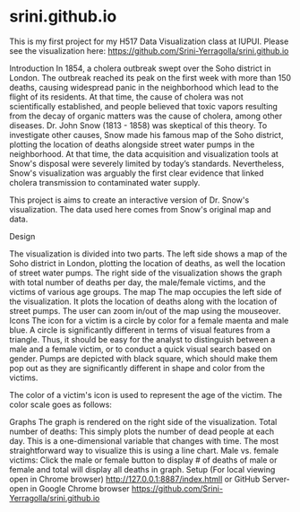 # srini.github.io
This is my first project for my H517 Data Visualization class at IUPUI. 
Please see the visualization here: https://github.com/Srini-Yerragolla/srini.github.io

Introduction
In 1854, a cholera outbreak swept over the Soho district in London. The outbreak reached its peak on the first week with more than 150 deaths, causing widespread panic in the neighborhood which lead to the flight of its residents. At that time, the cause of cholera was not scientifically established, and people believed that toxic vapors resulting from the decay of organic matters was the cause of cholera, among other diseases. Dr. John Snow (1813 - 1858) was skeptical of this theory. To investigate other causes, Snow made his famous map of the Soho district, plotting the location of deaths alongside street water pumps in the neighborhood. At that time, the data acquisition and visualization tools at Snow's disposal were severely limited by today’s standards. Nevertheless, Snow's visualization was arguably the first clear evidence that linked cholera transmission to contaminated water supply.

This project is aims to create an interactive version of Dr. Snow's visualization. The data used here comes from Snow's original map and data.

Design

The visualization is divided into two parts. The left side shows a map of the Soho district in London, plotting the location of deaths, as well the location of street water pumps. The right side of the visualization shows the graph with total number of deaths per day, the male/female victims, and the victims of various age groups. 
The map
The map occupies the left side of the visualization. It plots the location of deaths along with the location of street pumps. The user can zoom in/out of the map using the mouseover.
Icons
The icon for a victim is a circle by color for a female maenta and male blue. A circle is significantly different in terms of visual features from a triangle. Thus, it should be easy for the analyst to distinguish between a male and a female victim, or to conduct a quick visual search based on gender. Pumps are depicted with black square, which should make them pop out as they are significantly different in shape and color from the victims.

The color of a victim's icon is used to represent the age of the victim. The color scale goes as follows:
 
Graphs
The graph is rendered on the right side of the visualization.
Total number of deaths: This simply plots the number of dead people at each day. This is a one-dimensional variable that changes with time. The most straightforward way to visualize this is using a line chart.
Male vs. female victims: Click the male or female button to display # of deaths of male or female and total will display all deaths in graph.
Setup (For local viewing open in Chrome browser)  http://127.0.0.1:8887/index.htmll or GitHub Server- open in Google Chrome browser https://github.com/Srini-Yerragolla/srini.github.io







